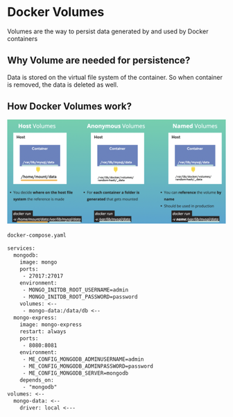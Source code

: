 # Docker Volumes
Volumes are the way to persist data generated by and used by Docker containers

## Why Volume are needed for persistence?
Data is stored on the virtual file system of the container. So when container is removed, the data is deleted as well.

## How Docker Volumes work?
<img src="./images/volumes.png" alt="my-image"><br/>

`docker-compose.yaml`
```version: '3'
services:
  mongodb:
    image: mongo
    ports:
     - 27017:27017
    environment:
     - MONGO_INITDB_ROOT_USERNAME=admin
     - MONGO_INITDB_ROOT_PASSWORD=password
    volumes: <--
     - mongo-data:/data/db <--
  mongo-express:
    image: mongo-express
    restart: always
    ports:
     - 8080:8081
    environment:
     - ME_CONFIG_MONGODB_ADMINUSERNAME=admin
     - ME_CONFIG_MONGODB_ADMINPASSWORD=password
     - ME_CONFIG_MONGODB_SERVER=mongodb
    depends_on:
     - "mongodb"
volumes: <--
  mongo-data: <--
    driver: local <---